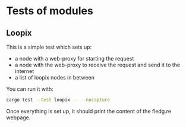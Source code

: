 # Tests of modules

## Loopix

This is a simple test which sets up:
- a node with a web-proxy for starting the request
- a node with the web-proxy to receive the request and send it to the internet
- a list of loopix nodes in between

You can run it with:

```bash
cargo test --test loopix -- --nocapture
```

Once everything is set up, it should print the content of the fledg.re webpage.